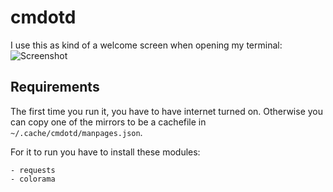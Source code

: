 # cmdotd
I use this as kind of a welcome screen when opening my terminal:
![Screenshot](https://i.imgur.com/yFLr3Aw.png)

## Requirements
The first time you run it, you have to have internet turned on. Otherwise you can copy one of the mirrors to be a cachefile in `~/.cache/cmdotd/manpages.json`.

For it to run you have to install these modules:
```
- requests
- colorama
```
